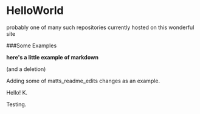 # HelloWorld
probably one of many such repositories currently hosted on this wonderful site

###Some Examples

**here's a little example of markdown**

(and a deletion)

Adding some of matts_readme_edits changes as an example.

Hello! K.

Testing.

